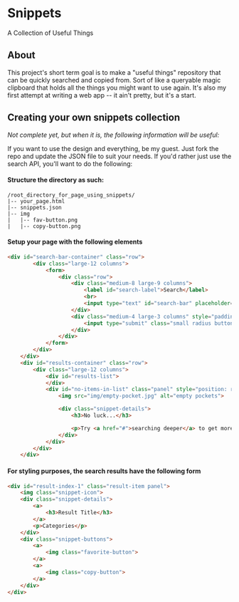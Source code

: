 # Snippets
A Collection of Useful Things

## About
This project's short term goal is to make a "useful things" repository that can be quickly searched and copied from. Sort of like a queryable magic clipboard that holds all the things you might want to use again. It's also my first attempt at writing a web app -- it ain't pretty, but it's a start.

## Creating your own snippets collection
*Not complete yet, but when it is, the following information will be useful:*

If you want to use the design and everything, be my guest. Just fork the repo and update the JSON file to suit your needs. If you'd rather just use the search API, you'll want to do the following:

#### Structure the directory as such:

```
/root_directory_for_page_using_snippets/
|-- your_page.html
|-- snippets.json
|-- img
|   |-- fav-button.png
|   |-- copy-button.png
```

#### Setup your page with the following elements

```html
<div id="search-bar-container" class="row">
        <div class="large-12 columns">
            <form>
                <div class="row">
                    <div class="medium-8 large-9 columns">
                        <label id="search-label">Search</label>
                        <br>
                        <input type="text" id="search-bar" placeholder="Splay Trees">
                    </div>
                    <div class="medium-4 large-3 columns" style="padding-top: 10px">
                        <input type="submit" class="small radius button" value="Search deeper...">
                    </div>
                </div>
            </form>
        </div>
    </div>
    <div id="results-container" class="row">
        <div class="large-12 columns">
            <div id="results-list">
            </div>
            <div id="no-items-in-list" class="panel" style="position: relative; display: none">
                <img src="img/empty-pocket.jpg" alt="empty pockets">

                <div class="snippet-details">
                    <h3>No luck...</h3>

                    <p>Try <a href="#">searching deeper</a> to get more results.</p>
                </div>
            </div>
        </div>
    </div>
```

#### For styling purposes, the search results have the following form

```html
<div id="result-index-1" class="result-item panel">
    <img class="snippet-icon">
    <div class="snippet-details">
        <a>
            <h3>Result Title</h3>
        </a>
        <p>Categories</p>
    </div>
    <div class="snippet-buttons">
        <a>
            <img class="favorite-button">
        </a>
        <a>
            <img class="copy-button">
        </a>
    </div>
</div>
```
